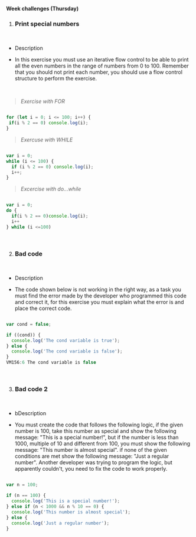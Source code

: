 **Week challenges (Thursday)**

1. ### Print special numbers

<br>

- Description

- In this exercise you must use an iterative flow control to be able to print all the even numbers in the range of numbers from 0 to 100. Remember that you should not print each number, you should use a flow control structure to perform the exercise.

<br>

>*Exercise with FOR*

```JavaScript

for (let i = 0; i <= 100; i++) {
 if(i % 2 == 0) console.log(i);
}
```

>*Exercuse with WHILE*

```JavaScript

var i = 0;
while (i <= 100) {
  if (i % 2 == 0) console.log(i);
  i++;
}
```
>*Excercise with do...while*

```JavaScript

var i = 0;
do {
  if(i % 2 == 0)console.log(i);
  i++
} while (i <=100)
```
<br>

2. ### Bad code

<br>

- Description

- The code shown below is not working in the right way, as a task you must find the error made by the developer who programmed this code and correct it, for this exercise you must explain what the error is and place the correct code.

```JavaScript

var cond = false;

if ((cond)) {
  console.log('The cond variable is true');
} else {
  console.log('The cond variable is false');
}
VM156:6 The cond variable is false
```

<br>

3. ### Bad code 2

<br>

- bDescription

- You must create the code that follows the following logic, if the given number is 100, take this number as special and show the following message: "This is a special number!", but if the number is less than 1000, multiple of 10 and different from 100, you must show the following message: "This number is almost special". if none of the given conditions are met show the following message: "Just a regular number". Another developer was trying to program the logic, but apparently couldn't, you need to fix the code to work properly.

```JavaScript

var n = 100;

if (n == 100) {
  console.log('This is a special number!');
} else if (n < 1000 && n % 10 == 0) {
  console.log('This number is almost special');
} else {
  console.log('Just a regular number');
}
```


